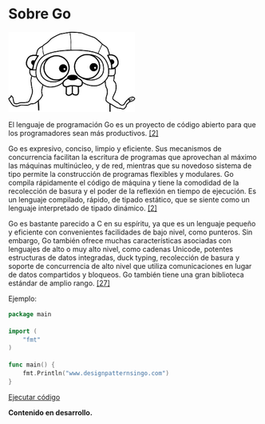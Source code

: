 # Sobre Go

![](/assets/appenginegopher.jpg)

El lenguaje de programación Go es un proyecto de código abierto para que los programadores sean más productivos. [\[2\]](recursos.md)

Go es expresivo, conciso, limpio y eficiente. Sus mecanismos de concurrencia facilitan la escritura de programas que aprovechan al máximo las máquinas multinúcleo, y de red, mientras que su novedoso sistema de tipo permite la construcción de programas flexibles y modulares. Go compila rápidamente el código de máquina y tiene la comodidad de la recolección de basura y el poder de la reflexión en tiempo de ejecución. Es un lenguaje compilado, rápido, de tipado estático, que se siente como un lenguaje interpretado de tipado dinámico. [\[2\]](recursos.md)

Go es bastante parecido a C en su espíritu, ya que es un lenguaje pequeño y eficiente con convenientes facilidades de bajo nivel, como punteros. Sin embargo, Go también ofrece muchas características asociadas con lenguajes de alto o muy alto nivel, como cadenas Unicode, potentes estructuras de datos integradas, duck typing, recolección de basura y soporte de concurrencia de alto nivel que utiliza comunicaciones en lugar de datos compartidos y bloqueos. Go también tiene una gran biblioteca estándar de amplio rango. [\[27\]](recursos.md)

Ejemplo:

```go
package main

import (
    "fmt"
)

func main() {
    fmt.Println("www.designpatternsingo.com")
}
```

[Ejecutar código](https://play.golang.org/p/vhgR-fZxZv6)

**Contenido en desarrollo.**

